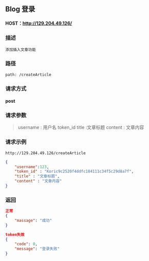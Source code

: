 ## Blog 登录



#### HOST：http://129.204.49.126/

### 描述
`添加插入文章功能`

### 路径
`path: /createArticle`

### 请求方式
#### post

### 请求参数
> username : 用户名
>token_id 
> title :文章标题
> content : 文章内容

### 请求示例
`http://129.204.49.126/createArticle`
```json
{
    "username":123,
    "token_id" : "Koric9c2520f4ddfc184111c34f5c29d8a7f",
    "title" : "文章标题",
    "content" : "文章内容"
}
```

### 返回

```json
正常
{
    "massage": "成功"
}
```

```json
token失效
{
    "code": 0,
    "message": "登录失败"
}
```
